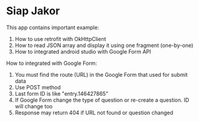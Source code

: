 # Siap Jakor

This app contains important example:
1. How to use retrofit with OkHttpClient
2. How to read JSON array and display it using one fragment (one-by-one)
3. How to integrated android studio with Google Form API


How to integrated with Google Form:
1. You must find the route (URL) in the Google Form that used for submit data
2. Use POST method
3. Last form ID is like "entry.146427865"
4. If Google Form change the type of question or re-create a question. ID will change too
5. Response may return 404 if URL not found or question changed